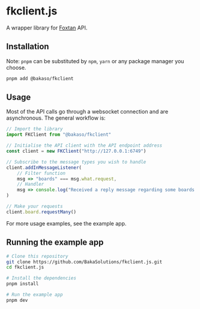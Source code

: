 # fkclient.js
A wrapper library for [Foxtan](https://github.com/BakaSolutions/foxtan) API.

## Installation
Note: `pnpm` can be substituted by `npm`, `yarn` or any package manager you choose.
```bash
pnpm add @bakaso/fkclient
```

## Usage
Most of the API calls go through a websocket connection and are asynchronous. The general workflow is:
```javascript
// Import the library
import FKClient from "@bakaso/fkclient"

// Initialise the API client with the API endpoint address
const client = new FKClient("http://127.0.0.1:6749")

// Subscribe to the message types you wish to handle
client.addInMessageListener(
	// Filter function
	msg => "boards" === msg.what.request,
	// Handler
	msg => console.log("Received a reply message regarding some boards:", msg.data)
)

// Make your requests
client.board.requestMany()
```

For more usage examples, see the example app.

## Running the example app
```bash
# Clone this repository
git clone https://github.com/BakaSolutions/fkclient.js.git
cd fkclient.js

# Install the dependencies
pnpm install

# Run the example app
pnpm dev
```
